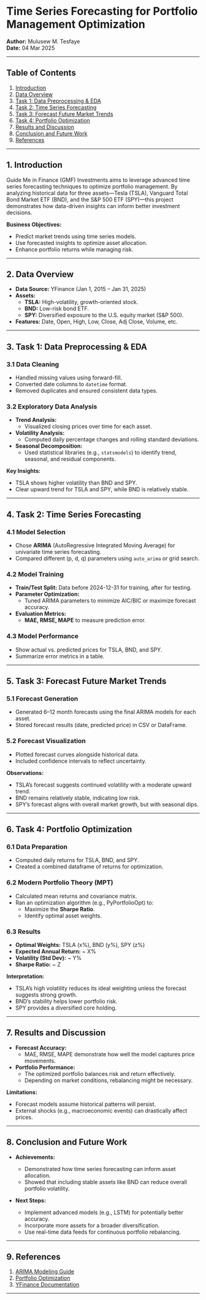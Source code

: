 # Time Series Forecasting for Portfolio Management Optimization

**Author:** Mulusew M. Tesfaye  
**Date:** 04 Mar 2025

---

## Table of Contents
1. [Introduction](#introduction)
2. [Data Overview](#data-overview)
3. [Task 1: Data Preprocessing & EDA](#task-1-data-preprocessing--eda)
4. [Task 2: Time Series Forecasting](#task-2-time-series-forecasting)
5. [Task 3: Forecast Future Market Trends](#task-3-forecast-future-market-trends)
6. [Task 4: Portfolio Optimization](#task-4-portfolio-optimization)
7. [Results and Discussion](#results-and-discussion)
8. [Conclusion and Future Work](#conclusion-and-future-work)
9. [References](#references)

---

<a name="introduction"></a>
## 1. Introduction
Guide Me in Finance (GMF) Investments aims to leverage advanced time series forecasting techniques to optimize portfolio management. By analyzing historical data for three assets—Tesla (TSLA), Vanguard Total Bond Market ETF (BND), and the S&P 500 ETF (SPY)—this project demonstrates how data-driven insights can inform better investment decisions.

**Business Objectives:**
- Predict market trends using time series models.
- Use forecasted insights to optimize asset allocation.
- Enhance portfolio returns while managing risk.

---

<a name="data-overview"></a>
## 2. Data Overview
- **Data Source:** YFinance (Jan 1, 2015 – Jan 31, 2025)
- **Assets:**
  - **TSLA:** High-volatility, growth-oriented stock.
  - **BND:** Low-risk bond ETF.
  - **SPY:** Diversified exposure to the U.S. equity market (S&P 500).
- **Features:** Date, Open, High, Low, Close, Adj Close, Volume, etc.

---

<a name="task-1-data-preprocessing--eda"></a>
## 3. Task 1: Data Preprocessing & EDA
### 3.1 Data Cleaning
- Handled missing values using forward-fill.
- Converted date columns to `datetime` format.
- Removed duplicates and ensured consistent data types.

### 3.2 Exploratory Data Analysis
- **Trend Analysis:**  
  - Visualized closing prices over time for each asset.
- **Volatility Analysis:**  
  - Computed daily percentage changes and rolling standard deviations.
- **Seasonal Decomposition:**  
  - Used statistical libraries (e.g., `statsmodels`) to identify trend, seasonal, and residual components.

**Key Insights:**
- TSLA shows higher volatility than BND and SPY.
- Clear upward trend for TSLA and SPY, while BND is relatively stable.

---

<a name="task-2-time-series-forecasting"></a>
## 4. Task 2: Time Series Forecasting
### 4.1 Model Selection
- Chose **ARIMA** (AutoRegressive Integrated Moving Average) for univariate time series forecasting.
- Compared different (p, d, q) parameters using `auto_arima` or grid search.

### 4.2 Model Training
- **Train/Test Split:** Data before 2024-12-31 for training, after for testing.
- **Parameter Optimization:**  
  - Tuned ARIMA parameters to minimize AIC/BIC or maximize forecast accuracy.
- **Evaluation Metrics:**  
  - **MAE, RMSE, MAPE** to measure prediction error.

### 4.3 Model Performance
- Show actual vs. predicted prices for TSLA, BND, and SPY.
- Summarize error metrics in a table.

---

<a name="task-3-forecast-future-market-trends"></a>
## 5. Task 3: Forecast Future Market Trends
### 5.1 Forecast Generation
- Generated 6–12 month forecasts using the final ARIMA models for each asset.
- Stored forecast results (date, predicted price) in CSV or DataFrame.

### 5.2 Forecast Visualization
- Plotted forecast curves alongside historical data.
- Included confidence intervals to reflect uncertainty.

**Observations:**
- TSLA’s forecast suggests continued volatility with a moderate upward trend.
- BND remains relatively stable, indicating low risk.
- SPY’s forecast aligns with overall market growth, but with seasonal dips.

---

<a name="task-4-portfolio-optimization"></a>
## 6. Task 4: Portfolio Optimization
### 6.1 Data Preparation
- Computed daily returns for TSLA, BND, and SPY.
- Created a combined dataframe of returns for optimization.

### 6.2 Modern Portfolio Theory (MPT)
- Calculated mean returns and covariance matrix.
- Ran an optimization algorithm (e.g., PyPortfolioOpt) to:
  - Maximize the **Sharpe Ratio**.
  - Identify optimal asset weights.

### 6.3 Results
- **Optimal Weights:** TSLA (x%), BND (y%), SPY (z%)
- **Expected Annual Return:** ~ X%
- **Volatility (Std Dev):** ~ Y%
- **Sharpe Ratio:** ~ Z

**Interpretation:**
- TSLA’s high volatility reduces its ideal weighting unless the forecast suggests strong growth.
- BND’s stability helps lower portfolio risk.
- SPY provides a diversified core holding.

---

<a name="results-and-discussion"></a>
## 7. Results and Discussion
- **Forecast Accuracy:** 
  - MAE, RMSE, MAPE demonstrate how well the model captures price movements.
- **Portfolio Performance:**
  - The optimized portfolio balances risk and return effectively.
  - Depending on market conditions, rebalancing might be necessary.

**Limitations:**
- Forecast models assume historical patterns will persist.
- External shocks (e.g., macroeconomic events) can drastically affect prices.

---

<a name="conclusion-and-future-work"></a>
## 8. Conclusion and Future Work
- **Achievements:** 
  - Demonstrated how time series forecasting can inform asset allocation.
  - Showed that including stable assets like BND can reduce overall portfolio volatility.

- **Next Steps:** 
  - Implement advanced models (e.g., LSTM) for potentially better accuracy.
  - Incorporate more assets for a broader diversification.
  - Use real-time data feeds for continuous portfolio rebalancing.

---

<a name="references"></a>
## 9. References
1. [ARIMA Modeling Guide](https://www.machinelearningplus.com/time-series/arima-model-time-series-forecasting-python/)
2. [Portfolio Optimization](https://github.com/robertmartin8/PyPortfolioOpt)
3. [YFinance Documentation](https://pypi.org/project/yfinance/)

---

